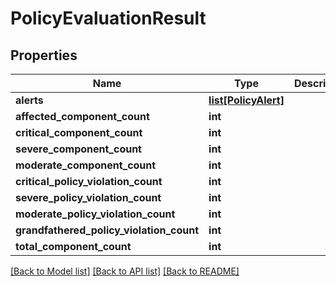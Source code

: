 # PolicyEvaluationResult

## Properties
Name | Type | Description | Notes
------------ | ------------- | ------------- | -------------
**alerts** | [**list[PolicyAlert]**](PolicyAlert.md) |  | [optional] 
**affected_component_count** | **int** |  | [optional] 
**critical_component_count** | **int** |  | [optional] 
**severe_component_count** | **int** |  | [optional] 
**moderate_component_count** | **int** |  | [optional] 
**critical_policy_violation_count** | **int** |  | [optional] 
**severe_policy_violation_count** | **int** |  | [optional] 
**moderate_policy_violation_count** | **int** |  | [optional] 
**grandfathered_policy_violation_count** | **int** |  | [optional] 
**total_component_count** | **int** |  | [optional] 

[[Back to Model list]](../README.md#documentation-for-models) [[Back to API list]](../README.md#documentation-for-api-endpoints) [[Back to README]](../README.md)

